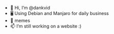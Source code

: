 - 👋 Hi, I’m @dankvid
- 🖥️ Using Debian and Manjaro for daily business
- 🌱 memes
- 📫 I’m still working on a website :)

<!---
dankvid/dankvid is a ✨ special ✨ repository because its `README.md` (this file) appears on your GitHub profile.
You can click the Preview link to take a look at your changes.
--->
